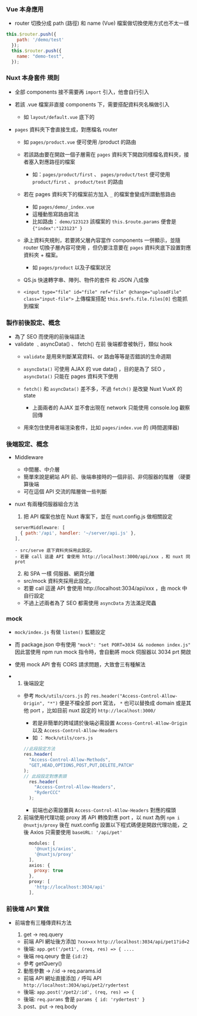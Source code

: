 ### Vue 本身應用
- router 切換分成 path (路徑) 和 name (Vue) 檔案做切換使用方式也不太一樣
```js
this.$router.push({
    path: '/demo/test'
  });
  this.$router.push({
    name: "demo-test",
  }); 
```

### Nuxt 本身套件 規則
- 全部 components 接不需要再 `import` 引入，他會自行引入

- 若該 .vue 檔案非直接 components 下，需要搭配資料夾名稱做引入
  - 如 `layout/default.vue` 底下的
  <LayoutHeader /> <LayoutFooter/>

- `pages` 資料夾下會直接生成，對應檔名 router
  - 如 `pages/product.vue` 便可使用 /product 的路由
  - 若該路由要在開啟一個子層需在 `pages` 資料夾下開啟同樣檔名資料夾，接者塞入對應路徑的檔案
    - 如：`pages/product/first` 、 `pages/product/test`  便可使用 `product/first` 、 `product/test` 的路由
  - 若在 pages 資料夾下的檔案前方加入 `_` 的檔案會變成所謂動態路由
    - 如 `pages/demo/_index.vue`
    - 這種動態寫路由寫法
    - 比如路由： `demo/123123` 該檔案的 `this.$route.params` 便會是 `{"index":"123123" }`

  - 承上資料夾規則，若要將父層內容當作 components 一併顯示，並隨 router 切換子層內容可使用 <Nuxt-child /> ，但仍要注意要在 `pages` 資料夾底下設置對應資料夾 + 檔案。
    - 如 `pages/product` 以及子檔案狀況
  
  - QS.js 快速轉字串、陣列、物件的套件 和 JSON 八成像
  - `<input type="file" id="file" ref="file" @change="uploadFile" class="input-file">` 上傳檔案搭配 `this.$refs.file.files[0]` 也能抓到檔案



### 製作前後設定、概念
- 為了 SEO 而使用的前後端語法
- validate ﹑asyncData() 、 fetch() 在前 後端都會被執行，類似 hook 
  - `validate` 是用來判斷某寫資料、or 路由等等是否錯誤的生命週期
  - `asyncData()`  可使用 AJAX 的 vue data() ，目的是為了 SEO ，`asyncData()`  只能在 pages 資料夾下使用
  - `fetch()` 和 `asyncData()`  差不多，不過 `fetch()`  是改變 Nuxt VueX 的 state
    - 上面兩者的 AJAX 並不會出現在 network 只能使用 console.log 觀察回傳
  
  - <client-only> 用來包住使用者端渲染套件，比如 `pages/index.vue` 的 <Datepicker/> (時間選擇器)

  
### 後端設定、概念
- Middleware
    - 中間層、中介層
    - 簡單來說是網站 API 前、後端串接時的一個非前、非伺服器的階層 （硬要算後端
    - 可在這個 API 交流的階層做一些判斷

 - nuxt 有兩種伺服器組合方法
   1. 把 API 檔案也放在 Nuxt 專案下，並在 nuxt.config.js 做相關設定
    ```js
    serverMiddleware: [
      { path:'/api', handler: '~/server/api.js' }, 
    ], 
    ```
       - src/serve 底下資料夾採用此設定。 
       - 若要 call 這邊 API 會使用 http://localhost:3000/api/xxx ，和 nuxt 同 prot
    2. 和 SPA 一樣 伺服器、網頁分離
      - src/mock 資料夾採用此設定。
      - 若要 call 這邊 API 會使用 http://localhost:3034/api/xxx ，由 mock 中自行設定
   - 不過上述兩者為了 SEO 都需使用 `asyncData` 方法滿足爬蟲 

### mock 
  - `mock/index.js` 有做 `listen()` 監聽設定
  - 而 package.json 中有使用 `"mock": "set PORT=3034 && nodemon index.js"` 因此當使用 npm run mock 指令時，會自動將 mock 伺服器以 3034 prt 開啟 
  - 使用 mock API 會有 CORS 請求問題，大致會三有種解法
- 
    1. 後端設定
     - 參考 `Mock/utils/cors.js` 的 `res.header("Access-Control-Allow-Origin", "*")` 便是不檔全部 port 寫法， `*` 也可以替換成 domain 或是其他 port ，比如目前 nuxt 設定的 `http://localhost:3000/`
  
       - 若是非簡單的跨域請於後端必需設置 `Access-Control-Allow-Origin` 以及 `Access-Control-Allow-Headers` 
        - 如 ： `Mock/utils/cors.js`
        ```js
        //此段設定方法
        res.header(
          "Access-Control-Allow-Methods",
          "GET,HEAD,OPTIONS,POST,PUT,DELETE,PATCH"
        );
        // 此段設定對應表頭
          res.header(
            "Access-Control-Allow-Headers",
            "RyderCCC"
          );
        ``` 

       - 前端也必需設置與 `Access-Control-Allow-Headers` 對應的檔頭

    2. 前端使用代理功能 proxy 將 API 轉換對應 port ，以 nuxt 為例 `npm i @nuxtjs/proxy` 後在 nuxt.config 設置以下程式碼便是開啟代理功能，之後 Axios 只需要使用 `baseURL: '/api/pet'`
        ```js 
          modules: [
            '@nuxtjs/axios',
            '@nuxtjs/proxy'
          ],
          axios: {
            proxy: true
          },
          proxy: [
            'http://localhost:3034/api'
          ],
        ```
        
### 前後端 API 實做
  - 前端會有三種傳資料方法
    1. get → req.query 
     - 前端 API 網址後方添加 `?xxx=xx` `http://localhost:3034/api/pet1?id=2`
     - 後端: `app.get('/pet1', (req, res) => { ....`
     - 後端 req.qeury 會是 `{id:2}`
     - 參考 getQuery()

    2. 動態參數 → /:id → req.params.id 
     - 前端 API 網址直接添加 `/` 呼叫 API `http://localhost:3034/api/pet2/rydertest`
     - 後端: `app.post('/pet2/:id', (req, res) => {`
     - 後端: `req.params` 會是 `params { id: 'rydertest' }`

    3. post、put → req.body